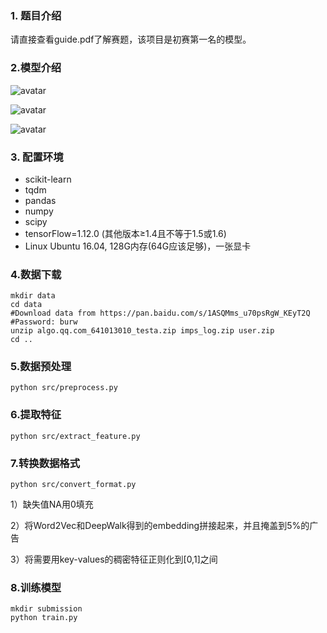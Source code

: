 ### 1. 题目介绍

请直接查看guide.pdf了解赛题，该项目是初赛第一名的模型。

### 2.模型介绍

![avatar](https://ucb07b1b4b5c5ccad50aaaf2db0e.previews.dropboxusercontent.com/p/thumb/AA7smXx7RQ5XKGvt3Z2fknZmBQTySL4NHk8srgV2ydKPMr5S8gyEwvWm2o0nObMXFtJH-kBQW43ZSES0GG_pavV1lOfe7Z1r0ld49deXqZWxrszpu8R8D4fiiDV2cL6zQFOHXws85wbFBB2vcvyvUSz_b2wNQV6uOllezc67-H-F8Ss4fAYxNW9FQVxm8NryxOnXhU5JM-p3-ei132QX-kWEhutgeoZq3lf-Ku_6F_1UmOMQByxakGSU0dab6dWYOt6GyE69o0zEwrZQBw4vSc08WD0a1GFD_jKkvlFuuxulxoqH2SykoSy0GgvLesceCTHRj2PdG5wqlk3cybl4JQ85yavNUajewFLvsvojHZcnU7XY0GuEiIpi5AbHLll7uMNyX9axKbo2S3k2pM6fzFvj/p.png?fv_content=true&size_mode=5)

![avatar](https://uc5c9c4f8e4563750af2bc1864bf.previews.dropboxusercontent.com/p/thumb/AA5bs_amewpUHvJY4mqxcRMMTRM2C1YgA6Vm4mtTQ7btMmgN3sQjsGkMXAHRzTbzfSDAE0luiju6Lta4MHFpLIw3RKbTG3d7S461GT0i3kBfTap1nUsONUQagUndLypwda3uXu__2pkIELHN2lJ8jPPkK1ahMk4q_6ziq7tpFRH7EJYJpF1DLZE79THYN2341KoXsO2-7_Ds7Fdvxm65JyiDtHGGzSZKJxU5SHBNnmwNoOpnMgwmO-IxVGipq9IaqWzbpacnz3L4j2Jo5arcy-4Lv940_bmzcSSZy-BPYOKenSxjgPVSajkFV0SmUEqv0wueATNOsWw8VBPupt5OmlZxfgfrjlf7lEenJ0NoCC7M3ymmpTa-92eUQvMy4CoVQAM1Xqx57pq_icvanYLbVAUM/p.png?size=2048x1536&size_mode=3)

![avatar](https://ucf37476630a07bc398073492533.previews.dropboxusercontent.com/p/thumb/AA6BTyAulsN80hRzxlA3YsvAyBynB5R1yceja9Ue_dlgdACWQnPp7LwebnCBjxHyec4ATjr4bSOImrF7kNZiIuitGT9iJArknQUb8PuDIbiObcBMPB9cNlq-3oL13CnODiOnOdgsonmsZe3SnRYFCJcsvLzOQ76UxiDqlDBY5AAnP1NZFrXZ6LrWhCgb5oTBrd93HY_Je53UgBwZheaNm31h16s1C37iu4vdorEqeaQ1_PRLYmrgwexuWWCepHdDw3SNieCUwBh1jbKIzSIFWN4Ro4OvMv2zajlM6kMUI66W-31u11v2E6QmxKlF8C4R5FfucNqgKi5LSAyuZNsPBjuOuc4tNAEJ-WgjnEqSLWQiyQHX-NxQZn0XCsjCXiEHhwb8J1s8jmIrR3wQeqscRUYU/p.png?fv_content=true&size_mode=5)

### 3. 配置环境

- scikit-learn
- tqdm
- pandas
- numpy
- scipy
- tensorFlow=1.12.0 (其他版本≥1.4且不等于1.5或1.6)
- Linux Ubuntu 16.04, 128G内存(64G应该足够)，一张显卡 

### 4.数据下载
```shell
mkdir data 
cd data
#Download data from https://pan.baidu.com/s/1ASQMms_u70psRgW_KEyT2Q 
#Password: burw
unzip algo.qq.com_641013010_testa.zip imps_log.zip user.zip
cd ..
```

### 5.数据预处理

```shell
python src/preprocess.py
```

### 6.提取特征

```shell
python src/extract_feature.py
```

### 7.转换数据格式

```shell
python src/convert_format.py
```

1）缺失值NA用0填充

2）将Word2Vec和DeepWalk得到的embedding拼接起来，并且掩盖到5%的广告

3）将需要用key-values的稠密特征正则化到[0,1]之间

### 8.训练模型

```shell
mkdir submission
python train.py
```

